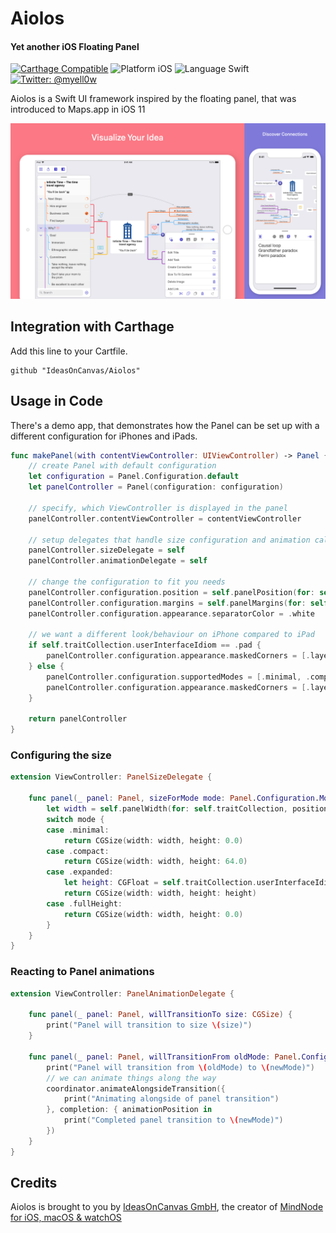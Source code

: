 # Aiolos
#### Yet another iOS Floating Panel

[![Carthage Compatible](https://img.shields.io/badge/Carthage-compatible-4BC51D.svg?style=flat)](https://github.com/Carthage/Carthage)
![Platform iOS](https://img.shields.io/badge/Platform-iOS%2011+-blue.svg "Platform iOS")
![Language Swift](https://img.shields.io/badge/Language-Swift%204.2-orange.svg "Swift 4.2")
[![Twitter: @myell0w](https://img.shields.io/badge/Twitter-@myell0w-red.svg?style=flat)](https://twitter.com/myell0w)

Aiolos is a Swift UI framework inspired by the floating panel, that was introduced to Maps.app in iOS 11

![MindNode for iPad and iPhone](Screenshot.png)

## Integration with Carthage

Add this line to your Cartfile.
```
github "IdeasOnCanvas/Aiolos"
```

## Usage in Code

There's a demo app, that demonstrates how the Panel can be set up with a different configuration for iPhones and iPads.

```swift
func makePanel(with contentViewController: UIViewController) -> Panel {
    // create Panel with default configuration
    let configuration = Panel.Configuration.default
    let panelController = Panel(configuration: configuration)

    // specify, which ViewController is displayed in the panel
    panelController.contentViewController = contentViewController

    // setup delegates that handle size configuration and animation callbacks
    panelController.sizeDelegate = self
    panelController.animationDelegate = self

    // change the configuration to fit you needs
    panelController.configuration.position = self.panelPosition(for: self.traitCollection)
    panelController.configuration.margins = self.panelMargins(for: self.traitCollection)
    panelController.configuration.appearance.separatorColor = .white

    // we want a different look/behaviour on iPhone compared to iPad
    if self.traitCollection.userInterfaceIdiom == .pad {
        panelController.configuration.appearance.maskedCorners = [.layerMinXMinYCorner, .layerMaxXMinYCorner, .layerMinXMaxYCorner, .layerMaxXMaxYCorner]
    } else {
        panelController.configuration.supportedModes = [.minimal, .compact, .expanded, .fullHeight]
        panelController.configuration.appearance.maskedCorners = [.layerMinXMinYCorner, .layerMaxXMinYCorner]
    }

    return panelController
}
```

### Configuring the size

```swift
extension ViewController: PanelSizeDelegate {

    func panel(_ panel: Panel, sizeForMode mode: Panel.Configuration.Mode) -> CGSize {
        let width = self.panelWidth(for: self.traitCollection, position: panel.configuration.position)
        switch mode {
        case .minimal:
            return CGSize(width: width, height: 0.0)
        case .compact:
            return CGSize(width: width, height: 64.0)
        case .expanded:
            let height: CGFloat = self.traitCollection.userInterfaceIdiom == .phone ? 270.0 : 320.0
            return CGSize(width: width, height: height)
        case .fullHeight:
            return CGSize(width: width, height: 0.0)
        }
    }
}
```

### Reacting to Panel animations

```swift
extension ViewController: PanelAnimationDelegate {

    func panel(_ panel: Panel, willTransitionTo size: CGSize) {
        print("Panel will transition to size \(size)")
    }

    func panel(_ panel: Panel, willTransitionFrom oldMode: Panel.Configuration.Mode?, to newMode: Panel.Configuration.Mode, with coordinator: PanelTransitionCoordinator) {
        print("Panel will transition from \(oldMode) to \(newMode)")
        // we can animate things along the way
        coordinator.animateAlongsideTransition({
            print("Animating alongside of panel transition")
        }, completion: { animationPosition in
            print("Completed panel transition to \(newMode)")
        })
    }
}
```

## Credits

Aiolos is brought to you by [IdeasOnCanvas GmbH](https://ideasoncanvas.com), the creator of [MindNode for iOS, macOS & watchOS](https://mindnode.com)